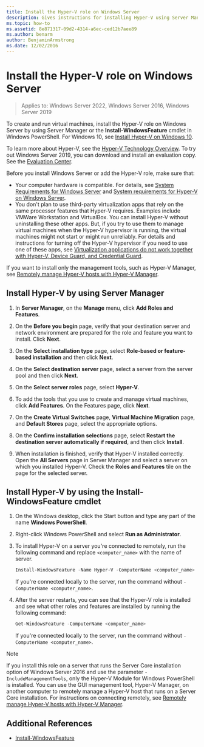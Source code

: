 ```yaml
---
title: Install the Hyper-V role on Windows Server
description: Gives instructions for installing Hyper-V using Server Manager or Windows PowerShell
ms.topic: how-to
ms.assetid: 8e871317-09d2-4314-a6ec-ced12b7aee89
ms.author: benarm
author: BenjaminArmstrong
ms.date: 12/02/2016
---
```

# Install the Hyper-V role on Windows Server

>Applies to: Windows Server 2022, Windows Server 2016, Windows Server 2019

To create and run virtual machines, install the Hyper-V role on Windows Server by using Server Manager or the **Install-WindowsFeature** cmdlet in Windows PowerShell.
For Windows 10, see [Install Hyper-V on Windows 10](/virtualization/hyper-v-on-windows/quick-start/enable-hyper-v).

To learn more about Hyper-V, see the [Hyper-V Technology Overview](../Hyper-V-Technology-Overview.md). To try out Windows Server 2019, you can download and install an evaluation copy. See the [Evaluation Center](https://www.microsoft.com/evalcenter/evaluate-windows-server-2019).

Before you install Windows Server or add the Hyper-V role, make sure that:
- Your computer hardware is compatible. For details, see [System Requirements for Windows Server](../../../get-started/System-Requirements.md) and [System requirements for Hyper-V on Windows Server](../System-requirements-for-Hyper-V-on-Windows.md).
- You don't plan to use third-party virtualization apps that rely on the same processor features that Hyper-V requires. Examples include VMWare Workstation and VirtualBox. You can install Hyper-V without uninstalling these other apps. But, if you try to use them to manage virtual machines when the Hyper-V hypervisor is running, the virtual machines might not start or might run unreliably. For details and instructions for turning off the Hyper-V hypervisor if you need to use one of these apps, see [Virtualization applications do not work together with Hyper-V, Device Guard, and Credential Guard](https://support.microsoft.com/help/3204980/virtualization-applications-do-not-work-together-with-hyper-v-device-g).

If you want to install only the management tools, such as Hyper-V Manager, see [Remotely manage Hyper-V hosts with Hyper-V Manager](../Manage/Remotely-manage-Hyper-V-hosts.md).

## Install Hyper-V by using Server Manager

1. In **Server Manager**, on the **Manage** menu, click **Add Roles and Features**.

2. On the **Before you begin** page, verify that your destination server and network environment are prepared for the role and feature you want to install. Click **Next**.

3. On the **Select installation type** page, select **Role-based or feature-based installation** and then click **Next**.

4. On the **Select destination server** page, select a server from the server pool and then click **Next**.

5. On the **Select server roles** page, select **Hyper-V**.

6. To add the tools that you use to create and manage virtual machines, click **Add Features**. On the Features page, click **Next**.

7. On the **Create Virtual Switches** page, **Virtual Machine Migration** page, and **Default Stores** page, select the appropriate options.

8. On the **Confirm installation selections** page, select **Restart the destination server automatically if required**, and then click **Install**.

9. When installation is finished, verify that Hyper-V installed correctly. Open the **All Servers** page in Server Manager and select a server on which you installed Hyper-V. Check the **Roles and Features** tile on the page for the selected server.

## Install Hyper-V by using the Install-WindowsFeature cmdlet

1. On the Windows desktop, click the Start button and type any part of the name **Windows PowerShell**.

2. Right-click Windows PowerShell and select **Run as Administrator**.

3. To install Hyper-V on a server you're connected to  remotely, run the following command and replace `<computer_name>` with the name of server.

    ```powershell
    Install-WindowsFeature -Name Hyper-V -ComputerName <computer_name> -IncludeManagementTools -Restart
    ```

    If you're connected locally to the server, run the command without `-ComputerName <computer_name>`.

4. After the server restarts, you can see that the Hyper-V role is installed and see what other roles and features are installed by running the following command:

    ```powershell
    Get-WindowsFeature -ComputerName <computer_name>
    ```

    If you're connected locally to the server, run the command without `-ComputerName <computer_name>`.

> [!NOTE]
> If you install this role on a server that runs the Server Core installation option of Windows Server 2016 and use the parameter `-IncludeManagementTools`, only the Hyper-V Module for Windows PowerShell is installed. You can use the GUI management tool, Hyper-V Manager, on another computer to remotely manage a Hyper-V host that runs on a Server Core installation. For instructions on connecting remotely, see [Remotely manage Hyper-V hosts with Hyper-V Manager](../Manage/Remotely-manage-Hyper-V-hosts.md).

## Additional References

- [Install-WindowsFeature](/powershell/module/Microsoft.Windows.ServerManager.Migration/Install-WindowsFeature)
